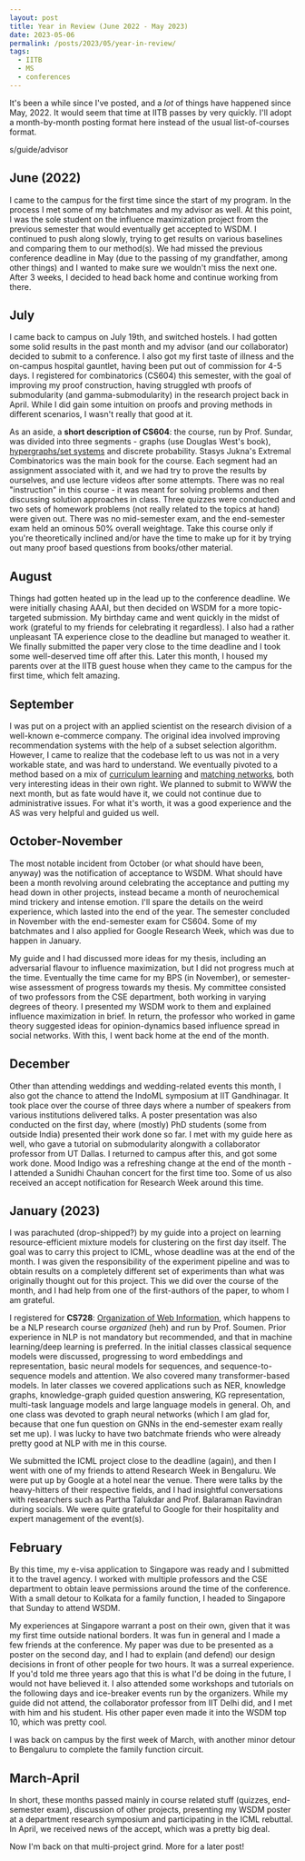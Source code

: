 ```yaml
---
layout: post
title: Year in Review (June 2022 - May 2023)
date: 2023-05-06
permalink: /posts/2023/05/year-in-review/
tags:
  - IITB
  - MS
  - conferences
---
```


It's been a while since I've posted, and a _lot_ of things have happened since May, 2022. It would seem that time at IITB passes by very quickly. I'll adopt a month-by-month posting format here instead of the usual list-of-courses format.

s/guide/advisor

June (2022)
-----------
I came to the campus for the first time since the start of my program. In the process I met some of my batchmates and my advisor as well. At this point, I was the sole student on the influence maximization project from the previous semester that would eventually get accepted to WSDM. I continued to push along slowly, trying to get results on various baselines and comparing them to our method(s). We had missed the previous conference deadline in May (due to the passing of my grandfather, among other things) and I wanted to make sure we wouldn't miss the next one. After 3 weeks, I decided to head back home and continue working from there.

July
----
I came back to campus on July 19th, and switched hostels. I had gotten some solid results in the past month and my advisor (and our collaborator) decided to submit to a conference. I also got my first taste of illness and the on-campus hospital gauntlet, having been put out of commission for 4-5 days. I registered for combinatorics (CS604) this semester, with the goal of improving my proof construction, having struggled wth proofs of submodularity (and gamma-submodularity) in the research project back in April. While I did gain some intuition on proofs and proving methods in different scenarios, I wasn't really that good at it. 

As an aside, a **short description of CS604**: the course, run by Prof. Sundar, was divided into three segments - graphs (use Douglas West's book), [hypergraphs/set systems](https://gilkalai.wordpress.com/2008/05/01/extremal-combinatorics-i/) and discrete probability. Stasys Jukna's Extremal Combinatorics was the main book for the course. Each segment had an assignment associated with it, and we had try to prove the results by ourselves, and use lecture videos after some attempts. There was no real "instruction" in this course - it was meant for solving problems and then discussing solution approaches in class. Three quizzes were conducted and two sets of homework problems (not really related to the topics at hand) were given out. There was no mid-semester exam, and the end-semester exam held an ominous 50% overall weightage. Take this course only if you're theoretically inclined and/or have the time to make up for it by trying out many proof based questions from books/other material.

August
------
Things had gotten heated up in the lead up to the conference deadline. We were initially chasing AAAI, but then decided on WSDM for a more topic-targeted submission. My birthday came and went quickly in the midst of work (grateful to my friends for celebrating it regardless). I also had a rather unpleasant TA experience close to the deadline but managed to weather it. We finally submitted the paper very close to the time deadline and I took some well-deserved time off after this. Later this month, I housed my parents over at the IITB guest house when they came to the campus for the first time, which felt amazing.

September
---------
I was put on a project with an applied scientist on the research division of a well-known e-commerce company. The original idea involved improving recommendation systems with the help of a subset selection algorithm. However, I came to realize that the codebase left to us was not in a very workable state, and was hard to understand. We eventually pivoted to a method based on a mix of [curriculum learning](https://proceedings.neurips.cc/paper/2020/hash/62000dee5a05a6a71de3a6127a68778a-Abstract.html) and [matching networks](https://arxiv.org/abs/1606.04080), both very interesting ideas in their own right. We planned to submit to WWW the next month, but as fate would have it, we could not continue due to administrative issues. For what it's worth, it was a good experience and the AS was very helpful and guided us well.

October-November
----------------
The most notable incident from October (or what should have been, anyway) was the notification of acceptance to WSDM. What should have been a month revolving around celebrating the acceptance and putting my head down in other projects, instead became a month of neurochemical mind trickery and intense emotion. I'll spare the details on the weird experience, which lasted into the end of the year. The semester concluded in November with the end-semester exam for CS604. Some of my batchmates and I also applied for Google Research Week, which was due to happen in January.

My guide and I had discussed more ideas for my thesis, including an adversarial flavour to influence maximization, but I did not progress much at the time. Eventually the time came for my BPS (in November), or semester-wise assessment of progress towards my thesis. My committee consisted of two professors from the CSE department, both working in varying degrees of theory. I presented my WSDM work to them and explained influence maximization in brief. In return, the professor who worked in game theory suggested ideas for opinion-dynamics based influence spread in social networks. With this, I went back home at the end of the month. 

December
--------
Other than attending weddings and wedding-related events this month, I also got the chance to attend the IndoML symposium at IIT Gandhinagar. It took place over the course of three days where a number of speakers from various institutions delivered talks. A poster presentation was also conducted on the first day, where (mostly) PhD students (some from outside India) presented their work done so far. I met with my guide here as well, who gave a tutorial on submodularity alongwith a collaborator professor from UT Dallas. I returned to campus after this, and got some work done. Mood Indigo was a refreshing change at the end of the month - I attended a Sunidhi Chauhan concert for the first time too. Some of us also received an accept notification for Research Week around this time.

January (2023)
--------------
I was parachuted (drop-shipped?) by my guide into a project on learning resource-efficient mixture models for clustering on the first day itself. The goal was to carry this project to ICML, whose deadline was at the end of the month. I was given the responsibility of the experiment pipeline and was to obtain results on a completely different set of experiments than what was originally thought out for this project. This we did over the course of the month, and I had help from one of the first-authors of the paper, to whom I am grateful.

I registered for **CS728**: [Organization of Web Information](https://sites.google.com/view/iitb-cs728), which happens to be a NLP research course _organized_ (heh) and run by Prof. Soumen. Prior experience in NLP is not mandatory but recommended, and that in machine learning/deep learning is preferred. In the initial classes classical sequence models were discussed, progressing to word embeddings and representation, basic neural models for sequences, and sequence-to-sequence models and attention. We also covered many transformer-based models. In later classes we covered applications such as NER, knowledge graphs, knowledge-graph guided question answering, KG representation, multi-task language models and large language models in general. Oh, and one class was devoted to graph neural networks (which I am glad for, because that one fun question on GNNs in the end-semester exam really set me up). I was lucky to have two batchmate friends who were already pretty good at NLP with me in this course.

We submitted the ICML project close to the deadline (again), and then I went with one of my friends to attend Research Week in Bengaluru. We were put up by Google at a hotel near the venue. There were talks by the heavy-hitters of their respective fields, and I had insightful conversations with researchers such as Partha Talukdar and Prof. Balaraman Ravindran during socials. We were quite grateful to Google for their hospitality and expert management of the event(s).

February
--------
By this time, my e-visa application to Singapore was ready and I submitted it to the travel agency. I worked with multiple professors and the CSE department to obtain leave permissions around the time of the conference. With a small detour to Kolkata for a family function, I headed to Singapore that Sunday to attend WSDM.

My experiences at Singapore warrant a post on their own, given that it was my first time outside national borders. It was fun in general and I made a few friends at the conference. My paper was due to be presented as a poster on the second day, and I had to explain (and defend) our design decisions in front of other people for two hours. It was a surreal experience. If you'd told me three years ago that this is what I'd be doing in the future, I would not have believed it. I also attended some workshops and tutorials on the following days and ice-breaker events run by the organizers. While my guide did not attend, the collaborator professor from IIT Delhi did, and I met with him and his student. His other paper even made it into the WSDM top 10, which was pretty cool.

I was back on campus by the first week of March, with another minor detour to Bengaluru to complete the family function circuit.

March-April
-----------
In short, these months passed mainly in course related stuff (quizzes, end-semester exam), discussion of other projects, presenting my WSDM poster at a department research symposium and participating in the ICML rebuttal. In April, we received news of the accept, which was a pretty big deal.

Now I'm back on that multi-project grind. More for a later post!
